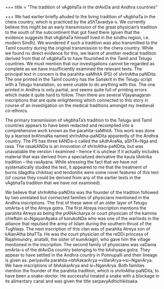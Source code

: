 +++
title = "The tradition of vAgbhaTa in the drAviDa and Andhra countries"

+++
We had earlier briefly alluded to the living tradition of vAgbhaTa in
the chera country, which is practiced by the aShTavaidya-s. We currently
believe this might be an early transmission of the great physician’s
tradition to the south of the subcontinent that got fixed there (given
that the evidence suggests that vAgbhaTa himself lived in the sindhu
region, i.e. modern Sindh). We wondered if such a tradition was also
transmitted to the Tamil country during the original transmission to the
chera country. While we found no direct evidence for this, we learnt of
another medical tradition derived from that of vAgbhaTa to have
flourished in the Tamil and Telugu countries. We must mention that our
investigations cannot be regarded as complete as we have insufficiently
examined the relevant texts. The principal text in concern is the
parahita-saMhitA (PS) of shrInAtha paNDita. The one printed in the Tamil
country has the Sanskrit in the Telugu script with a Telugu translation,
so were unable to do anything with this. The one printed in Andhra is
only partial, and seems quite full of printing errors which made it
quite hard to follow. Then there are several Vijayanagaran inscriptions
that are quite enlightening which connected to this story in course of
an investigation on the medical traditions amongst my medieval
co-ethnics.

The primary transmission of vAgbhaTa’s tradition to the Telugu and Tamil
countries appears to have been redacted and recompiled into a
comprehensive work known as the parahita-saMhitA. This work was done by
a learned brAhmaNa named shrInAtha-paNDita apparently of the Andhra
country. The PS has three kANDa-s called the sAdhAraNa, aShTA\~Nga and
rasa. The rasakANDa is an innovation of shrInAtha-paNDita, but was
unavailable the version I examined – hence it is unclear if it actually
includes material that was derived from a specialized derivative the
kaula tAntrika tradition – the rasAyana. While stressing the fact that
we have not systematically studied the text, it appeared to me that the
treatment of burns (dagdha chikitsa) and tendonitis were some novel
features of this text (of course they could be derived from any of the
earlier texts in the vAgbhaTa tradition that we have not examined).

We believe that shrInAtha-paNDita was the founder of the tradition
followed by two unrelated but connected families of physicians mentioned
in the Andhra inscriptions. The first of these were of an older layer of
Telugu smArta-s of the Atreya gotra. The first Atreya inscription
mentions the parahita Atreya as being the prANAcharya or court physician
of the kamma chieftain si\~NgayanAyaka of korukoNDa who was one of the
warlords in the alliance that repulsed the army of Islam during the
southern thrust of the Tughlaqs. The next inscription of this clan was
of parahita Atreya son of kAlanAtha bhaTTa. He was the court physician
of the reDDi princess of Rajahmundry, anatalli, the sister of
kumAragiri, who gave him the village mentioned in the inscription. The
second family of physicians was vaDama smArta-s of the drAviDa country
belonging to the kAshyapa gotra. They appear to have settled in the
Andhra country in Ponnupalli and their lineage is given as: periyavilla
parahita-\>bhAskarArya-\>villanArya-\>si\~NganArya. We have inscriptions
of bhAskarArya and si\~NganArya. Both families mention the founder of
the parahita tradition, which is shrInAtha-paNDita, to have been a
snake-doctor. He successful treated a snake with a blockage in its
alimentary canal and was given the title sarpavyAdhichikitsaka.
